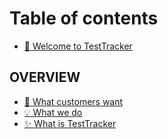 # Table of contents

* [👋 Welcome to TestTracker](README.md)

## OVERVIEW

* [🤷 What customers want](overview/what-customers-want.md)
* [💡 What we do](overview/what-we-do.md)
* [✨ What is TestTracker](overview/what-is-testtracker.md)
